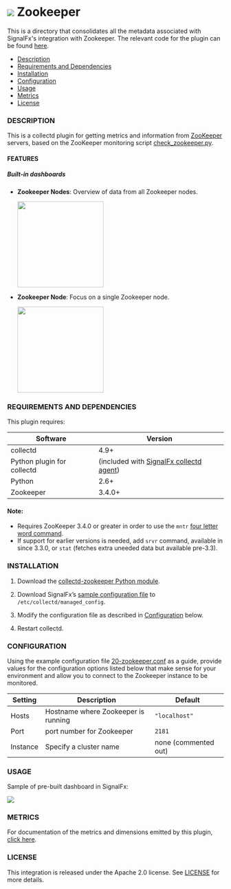 # ![](https://github.com/signalfx/integrations/blob/master/collectd-zookeeper/img/integrations_zookeeper.png) Zookeeper

This is a directory that consolidates all the metadata associated with SignalFx's integration with Zookeeper. The relevant code for the plugin can be found [here](https://github.com/signalfx/collectd-zookeeper).

- [Description](#description)
- [Requirements and Dependencies](#requirements-and-dependencies)
- [Installation](#installation)
- [Configuration](#configuration)
- [Usage](#usage)
- [Metrics](#metrics)
- [License](#license)

### DESCRIPTION

This is a collectd plugin for getting metrics and information from [ZooKeeper](http://zookeeper.apache.org) servers, based on the ZooKeeper monitoring script [check\_zookeeper.py](https://svn.apache.org/repos/asf/zookeeper/trunk/src/contrib/monitoring/check_zookeeper.py).

#### FEATURES

##### Built-in dashboards

- **Zookeeper Nodes**: Overview of data from all Zookeeper nodes.

  [<img src='./img/dashboard_zookeeper_nodes.png' width=200px>](./img/dashboard_zookeeper_nodes.png)

- **Zookeeper Node**: Focus on a single Zookeeper node.

  [<img src='./img/dashboard_zookeeper_node.png' width=200px>](./img/dashboard_zookeeper_node.png)  

### REQUIREMENTS AND DEPENDENCIES

This plugin requires:

| Software          | Version        |
|-------------------|----------------|
| collectd          | 4.9+    |
| Python plugin for collectd | (included with [SignalFx collectd agent](https://github.com/signalfx/integrations/tree/master/collectd)[](sfx_link:sfxcollectd)) |
| Python            | 2.6+     |
| Zookeeper         | 3.4.0+   |

#### Note:
 - Requires ZooKeeper 3.4.0 or greater in order to use the `mntr` [four letter word command](http://zookeeper.apache.org/doc/trunk/zookeeperAdmin.html#sc_zkCommands).
 - If support for earlier versions is needed, add `srvr` command, available in since 3.3.0, or `stat` (fetches extra uneeded data but available pre-3.3).


### INSTALLATION

1. Download the [collectd-zookeeper Python module](https://github.com/signalfx/collectd-zookeeper).

2. Download SignalFx’s [sample configuration file](https://github.com/signalfx/integrations/blob/master/collectd-zookeeper/20-zookeeper.conf) to `/etc/collectd/managed_config`.

3. Modify the configuration file as described in [Configuration](#configuration) below.

4. Restart collectd.

### CONFIGURATION

Using the example configuration file [20-zookeeper.conf](https://github.com/signalfx/integrations/tree/master/collectd-zookeeper/20-zookeeper.conf) as a guide, provide values for the configuration options listed below that make sense for your environment and allow you to connect to the Zookeeper instance to be monitored.

| Setting            | Description     | Default|
|--------------------|-----------------|-----------|
|Hosts | Hostname where Zookeeper is running | `"localhost"`|
|Port| port number for Zookeeper  | `2181`|
|Instance | Specify a cluster name | none (commented out)|

### USAGE

Sample of pre-built dashboard in SignalFx:

![](././img/dashboard_zookeeper.png)

### METRICS

For documentation of the metrics and dimensions emitted by this plugin, [click here](./docs).

### LICENSE

This integration is released under the Apache 2.0 license. See [LICENSE](./LICENSE) for more details.
